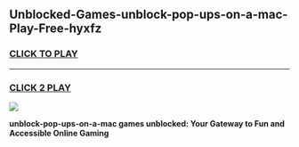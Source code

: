 
## Unblocked-Games-unblock-pop-ups-on-a-mac-Play-Free-hyxfz
<h3>
<a href="https://premium76.site?title=unblock-pop-ups-on-a-mac&ref=10A">CLICK TO PLAY</a></h3>
<hr>

<h3>
<a href="https://premium76.site?title=unblock-pop-ups-on-a-mac&ref=10A">CLICK 2 PLAY</a>
  
</h3>

<a href="https://premium76.site?title=unblock-pop-ups-on-a-mac&ref=10A"><img src="https://clearcache.store/games.png"></a>


**unblock-pop-ups-on-a-mac games unblocked: Your Gateway to Fun and Accessible Online Gaming**
